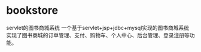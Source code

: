 # bookstore
servlet的图书商城系统
一个基于servlet+jsp+jdbc+mysql实现的图书商城系统
实现了图书商城的订单管理、支付、购物车、个人中心、后台管理、登录注册等功能。
